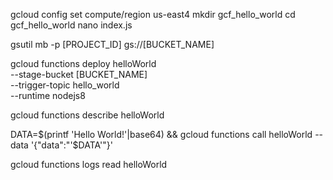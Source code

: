 gcloud config set compute/region us-east4
mkdir gcf_hello_world
cd gcf_hello_world
nano index.js

gsutil mb -p [PROJECT_ID] gs://[BUCKET_NAME]

gcloud functions deploy helloWorld \
  --stage-bucket [BUCKET_NAME] \
  --trigger-topic hello_world \
  --runtime nodejs8

gcloud functions describe helloWorld

DATA=$(printf 'Hello World!'|base64) && gcloud functions call helloWorld --data '{"data":"'$DATA'"}'

gcloud functions logs read helloWorld